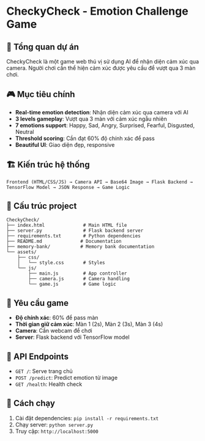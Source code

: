 # CheckyCheck - Emotion Challenge Game

## 🎯 Tổng quan dự án

CheckyCheck là một game web thú vị sử dụng AI để nhận diện cảm xúc qua camera. Người chơi cần thể hiện cảm xúc được yêu cầu để vượt qua 3 màn chơi.

## 🎮 Mục tiêu chính

- **Real-time emotion detection**: Nhận diện cảm xúc qua camera với AI
- **3 levels gameplay**: Vượt qua 3 màn với cảm xúc ngẫu nhiên
- **7 emotions support**: Happy, Sad, Angry, Surprised, Fearful, Disgusted, Neutral
- **Threshold scoring**: Cần đạt 60% độ chính xác để pass
- **Beautiful UI**: Giao diện đẹp, responsive

## 🏗️ Kiến trúc hệ thống

```
Frontend (HTML/CSS/JS) → Camera API → Base64 Image → Flask Backend → TensorFlow Model → JSON Response → Game Logic
```

## 📁 Cấu trúc project

```
CheckyCheck/
├── index.html              # Main HTML file
├── server.py               # Flask backend server
├── requirements.txt        # Python dependencies
├── README.md              # Documentation
├── memory-bank/           # Memory bank documentation
└── assets/
    ├── css/
    │   └── style.css       # Styles
    └── js/
        ├── main.js         # App controller
        ├── camera.js       # Camera handling
        └── game.js         # Game logic
```

## 🎯 Yêu cầu game

- **Độ chính xác**: 60% để pass màn
- **Thời gian giữ cảm xúc**: Màn 1 (2s), Màn 2 (3s), Màn 3 (4s)
- **Camera**: Cần webcam để chơi
- **Server**: Flask backend với TensorFlow model

## 🔧 API Endpoints

- `GET /`: Serve trang chủ
- `POST /predict`: Predict emotion từ image
- `GET /health`: Health check

## 🚀 Cách chạy

1. Cài đặt dependencies: `pip install -r requirements.txt`
2. Chạy server: `python server.py`
3. Truy cập: `http://localhost:5000`
